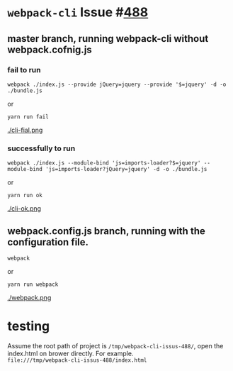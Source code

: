 
# `webpack-cli` Issue #[488](https://github.com/webpack/webpack-cli/issues/488)

## master branch, running webpack-cli without webpack.cofnig.js

### fail to run

```shell
webpack ./index.js --provide jQuery=jquery --provide '$=jquery' -d -o ./bundle.js
```

or  

```shell
yarn run fail
```

[./cli-fial.png](./cli-fail.png)  

### successfully to run

```shell
webpack ./index.js --module-bind 'js=imports-loader?$=jquery' --module-bind 'js=imports-loader?jQuery=jquery' -d -o ./bundle.js
```

or  

```shell
yarn run ok
```

[./cli-ok.png](./cli-ok.png)  

## webpack.config.js branch, running with the configuration file.

```shell
webpack
```

or  

```shell
yarn run webpack
```

[./webpack.png](./webpack.png)  

# testing

Assume the root path of project is `/tmp/webpack-cli-issus-488/`, open the index.html on brower directly. For example.  
`file:///tmp/webpack-cli-issus-488/index.html`  

